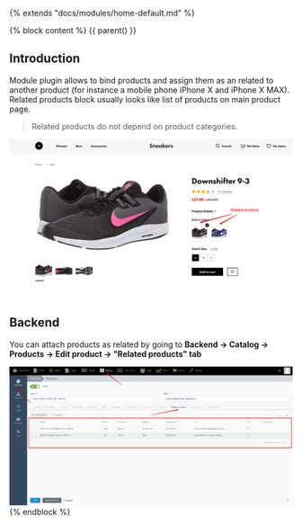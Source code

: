 {% extends "docs/modules/home-default.md" %}

{% block content %}
{{ parent() }}

## Introduction

Module plugin allows to bind products and assign them as an related to another product (for instance a mobile phone iPhone X and iPhone X MAX).
Related products block usually looks like list of products on main product page.

> Related products do not depend on product categories.

![](./../../assets/images/related-products-1.png)

## Backend

You can attach products as related by going to **Backend -> Catalog -> Products -> Edit product -> "Related products" tab**

![](./../../assets/images/backend-related-products-1.png)
{% endblock %}